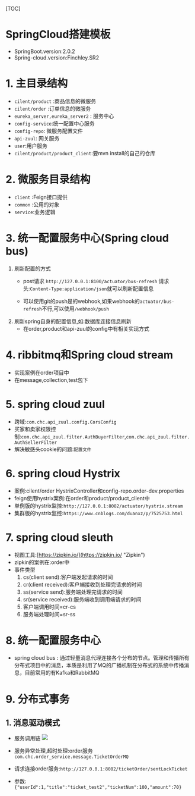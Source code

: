 [TOC]

# SpringCloud搭建模板

* SpringBoot.version:2.0.2
* Spring-cloud.version:Finchley.SR2

# 1. 主目录结构
* `cilent/product` :商品信息的微服务
* `cilent/order` :订单信息的微服务
* `eureka_server,eureka_server2` : 服务中心
* `config-service`:统一配置中心服务
* `config-repo`: 微服务配置文件
* `api-zuul`: 网关服务
* `user`:用户服务
* `cilent/product/product_client`:要mvn install的自己的仓库

# 2. 微服务目录结构
* `client` :Feign接口提供
* `common` :公用的对象
* `service`:业务逻辑

# 3. 统一配置服务中心(Spring cloud bus)

1. 刷新配置的方式
	* post请求 `http://127.0.0.1:8100/actuator/bus-refresh`  请求头:`Content-Type:application/json`就可以刷新配置信息

	* 可以使用git的push是的webhook,如果webhook的`actuator/bus-refresh`不行,可以使用`/webhook/push`
2. 刷新spring自身的配置信息,如:数据库连接信息刷新
	* 在order,product和api-zuul的config中有相关实现方式

# 4. ribbitmq和Spring cloud stream
* 实现案例在order项目中
* 在message,collection,test包下

# 5. spring cloud zuul

* 跨域:`com.chc.api_zuul.config.CorsConfig`
* 买家和卖家权限控制:`com.chc.api_zuul.filter.AuthBuyerFilter`,`com.chc.api_zuul.filter.AuthSellerFilter`
* 解决敏感头cookie的问题:`配置文件`

# 6. spring cloud Hystrix
* 案例:cilent/order HystrixController和config-repo.order-dev.properties
* feign使用hystrix案例:在order和product/product_client中
* 单例版的hystrix监控:`http://127.0.0.1:8082/actuator/hystrix.stream`
* 集群版的hystrix监控:`https://www.cnblogs.com/duanxz/p/7525753.html`

# 7. spring cloud sleuth
* 视图工具:[https://zipkin.io/](https://zipkin.io/ "Zipkin")
* zipkin的案例在:order中
* 事件类型
	1. cs(client send):客户端发起请求的时间
	2. cr(client received):客户端接收到处理完请求的时间
	3. ss(service send):服务端处理完请求的时间
	4. sr(service received):服务端收到调用端请求的时间
	5. 客户端调用时间=cr-cs
	6. 服务端处理时间=sr-ss

# 8. 统一配置服务中心
* spring cloud bus : 通过轻量消息代理连接各个分布的节点。管理和传播所有分布式项目中的消息，本质是利用了MQ的广播机制在分布式的系统中传播消息，目前常用的有Kafka和RabbitMQ

# 9. 分布式事务

## 1. 消息驱动模式

* 服务调用链
![](https://youdaoyun-chc.oss-cn-shenzhen.aliyuncs.com/%E5%88%86%E5%B8%83%E5%BC%8F%E4%BA%8B%E5%8A%A1/%E6%B6%88%E6%81%AF%E9%A9%B1%E5%8A%A8%E6%A8%A1%E5%BC%8F%E7%9A%84%E6%A1%88%E4%BE%8B%E8%AE%BE%E8%AE%A1%E6%B5%81%E7%A8%8B.PNG)

* 服务异常处理,超时处理:order服务`com.chc.order_service.message.TicketOrderMQ`
* 请求连接order服务:`http://127.0.0.1:8082/ticketOrder/sentLockTicket`
* 参数:`{"userId":1,"title":"ticket_test2","ticketNum":100,"amount":70}`

